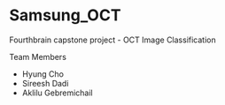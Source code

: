 # Samsung_OCT
Fourthbrain capstone project - OCT Image Classification

Team Members
- Hyung Cho
- Sireesh Dadi
- Aklilu Gebremichail
